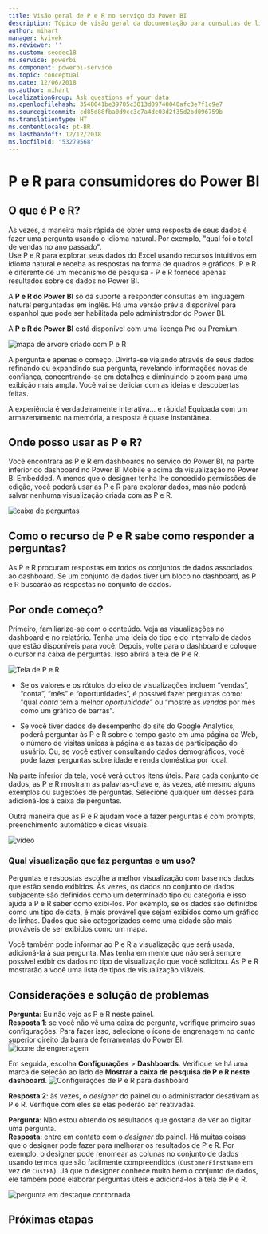 ```yaml
---
title: Visão geral de P e R no serviço do Power BI
description: Tópico de visão geral da documentação para consultas de linguagem naturais de P e R do Power BI.
author: mihart
manager: kvivek
ms.reviewer: ''
ms.custom: seodec18
ms.service: powerbi
ms.component: powerbi-service
ms.topic: conceptual
ms.date: 12/06/2018
ms.author: mihart
LocalizationGroup: Ask questions of your data
ms.openlocfilehash: 3548041be39705c3013d09740040afc3e7f1c9e7
ms.sourcegitcommit: cd85d88fba0d9cc3c7a4dc03d2f35d2bd096759b
ms.translationtype: HT
ms.contentlocale: pt-BR
ms.lasthandoff: 12/12/2018
ms.locfileid: "53279568"
---
```

# <a name="qa-for-power-bi-consumers"></a>P e R para **consumidores** do Power BI
## <a name="what-is-qa"></a>O que é P e R?
Às vezes, a maneira mais rápida de obter uma resposta de seus dados é fazer uma pergunta usando o idioma natural. Por exemplo, "qual foi o total de vendas no ano passado".  
Use P e R para explorar seus dados do Excel usando recursos intuitivos em idioma natural e receba as respostas na forma de quadros e gráficos. P e R é diferente de um mecanismo de pesquisa - P e R fornece apenas resultados sobre os dados no Power BI.

A **P e R do Power BI** só dá suporte a responder consultas em linguagem natural perguntadas em inglês. Há uma versão prévia disponível para espanhol que pode ser habilitada pelo administrador do Power BI.

A **P e R do Power BI** está disponível com uma licença Pro ou Premium. 
>

![mapa de árvore criado com P e R](media/end-user-q-and-a/power-bi-qna.png)

A pergunta é apenas o começo.  Divirta-se viajando através de seus dados refinando ou expandindo sua pergunta, revelando informações novas de confiança, concentrando-se em detalhes e diminuindo o zoom para uma exibição mais ampla. Você vai se deliciar com as ideias e descobertas feitas.

A experiência é verdadeiramente interativa... e rápida! Equipada com um armazenamento na memória, a resposta é quase instantânea.

## <a name="where-can-i-use-qa"></a>Onde posso usar as P e R?
Você encontrará as P e R em dashboards no serviço do Power BI, na parte inferior do dashboard no Power BI Mobile e acima da visualização no Power BI Embedded. A menos que o designer tenha lhe concedido permissões de edição, você poderá usar as P e R para explorar dados, mas não poderá salvar nenhuma visualização criada com as P e R.

![caixa de perguntas](media/end-user-q-and-a/powerbi-qna.png)

## <a name="how-does-qa-know-how-to-answer-questions"></a>Como o recurso de P e R sabe como responder a perguntas?
As P e R procuram respostas em todos os conjuntos de dados associados ao dashboard. Se um conjunto de dados tiver um bloco no dashboard, as P e R buscarão as respostas no conjunto de dados. 

## <a name="how-do-i-start"></a>Por onde começo?
Primeiro, familiarize-se com o conteúdo. Veja as visualizações no dashboard e no relatório. Tenha uma ideia do tipo e do intervalo de dados que estão disponíveis para você. Depois, volte para o dashboard e coloque o cursor na caixa de perguntas. Isso abrirá a tela de P e R.

![Tela de P e R](media/end-user-q-and-a/power-bi-qna-screen.png) 

* Se os valores e os rótulos do eixo de visualizações incluem “vendas”, “conta”, “mês” e “oportunidades”, é possível fazer perguntas como: "qual *conta* tem a melhor *oportunidade*” ou “mostre as *vendas* por mês como um gráfico de barras".

* Se você tiver dados de desempenho do site do Google Analytics, poderá perguntar às P e R sobre o tempo gasto em uma página da Web, o número de visitas únicas à página e as taxas de participação do usuário. Ou, se você estiver consultando dados demográficos, você pode fazer perguntas sobre idade e renda doméstica por local.

Na parte inferior da tela, você verá outros itens úteis. Para cada conjunto de dados, as P e R mostram as palavras-chave e, às vezes, até mesmo alguns exemplos ou sugestões de perguntas. Selecione qualquer um desses para adicioná-los à caixa de perguntas. 

Outra maneira que as P e R ajudam você a fazer perguntas é com prompts, preenchimento automático e dicas visuais. 

![vídeo](media/end-user-q-and-a/qa.gif) 


### <a name="which-visualization-does-qa-use"></a>Qual visualização que faz perguntas e um uso?
Perguntas e respostas escolhe a melhor visualização com base nos dados que estão sendo exibidos. Às vezes, os dados no conjunto de dados subjacente são definidos como um determinado tipo ou categoria e isso ajuda a P e R saber como exibi-los. Por exemplo, se os dados são definidos como um tipo de data, é mais provável que sejam exibidos como um gráfico de linhas. Dados que são categorizados como uma cidade são mais prováveis de ser exibidos como um mapa.

Você também pode informar ao P e R a visualização que será usada, adicioná-la à sua pergunta. Mas tenha em mente que não será sempre possível exibir os dados no tipo de visualização que você solicitou. As P e R mostrarão a você uma lista de tipos de visualização viáveis.

## <a name="considerations-and-troubleshooting"></a>Considerações e solução de problemas
**Pergunta**: Eu não vejo as P e R neste painel.    
**Resposta 1**: se você não vê uma caixa de pergunta, verifique primeiro suas configurações. Para fazer isso, selecione o ícone de engrenagem no canto superior direito da barra de ferramentas do Power BI.   
![ícone de engrenagem](media/end-user-q-and-a/power-bi-settings.png)

Em seguida, escolha **Configurações** > **Dashboards**. Verifique se há uma marca de seleção ao lado de **Mostrar a caixa de pesquisa de P e R neste dashboard**.
![Configurações de P e R para dashboard](media/end-user-q-and-a/power-bi-turn-on.png)  


**Resposta 2**: às vezes, o *designer* do painel ou o administrador desativam as P e R. Verifique com eles se elas poderão ser reativadas.   

**Pergunta**: Não estou obtendo os resultados que gostaria de ver ao digitar uma pergunta.    
**Resposta**: entre em contato com o *designer* do painel. Há muitas coisas que o designer pode fazer para melhorar os resultados de P e R. Por exemplo, o designer pode renomear as colunas no conjunto de dados usando termos que são facilmente compreendidos (`CustomerFirstName` em vez de `CustFN`). Já que o designer conhece muito bem o conjunto de dados, ele também pode elaborar perguntas úteis e adicioná-los à tela de P e R.

![pergunta em destaque contornada](media/end-user-q-and-a/power-bi-featured-q.png)

## <a name="next-steps"></a>Próximas etapas

